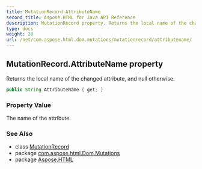 ```yaml
---
title: MutationRecord.AttributeName
second_title: Aspose.HTML for Java API Reference
description: MutationRecord property. Returns the local name of the changed attribute and null otherwise
type: docs
weight: 20
url: /net/com.aspose.html.dom.mutations/mutationrecord/attributename/
---
```

## MutationRecord.AttributeName property

Returns the local name of the changed attribute, and null otherwise.

```java
public String AttributeName { get; }
```

### Property Value

The name of the attribute.

### See Also

* class [MutationRecord](../)
* package [com.aspose.html.Dom.Mutations](../../mutationrecord/)
* package [Aspose.HTML](../../../)

